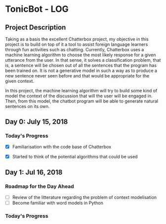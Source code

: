 # TonicBot - LOG

## Project Description

Taking as a basis the excellent Chatterbox project, my objective in this project is to build on top of it a tool to assist foreign language learners 
through fun activities such as chatting. Currently, Chatterbox uses a machine learning algorithm to choose the most likely response for a given
utterance from the user. In that sense, it solves a classification problem, that is, a sentence will be chosen out of all the sentences that the program
has been trained on. It is not a generative model in such a way as to produce a new sentence never seen before and that would be appropriate for the
given context.

In this project, the machine learning algorithm will try to build some kind of model the context of the discussion that will the user will be engaged 
in. Then, from this model, the chatbot program will be able to generate natural sentences on its own.


## Day 0: July 15, 2018

### Today's Progress

- [x] Familiarisation with the code base of Chatterbox
- [x] Started to think of the potential algorithms that could be used



## Day 1: Jul 16, 2018

### Roadmap for the Day Ahead

- [ ] Review of the litterature regarding the problem of context modelisation
- [ ] Become familiar with word models in Python

### Today's Progress

